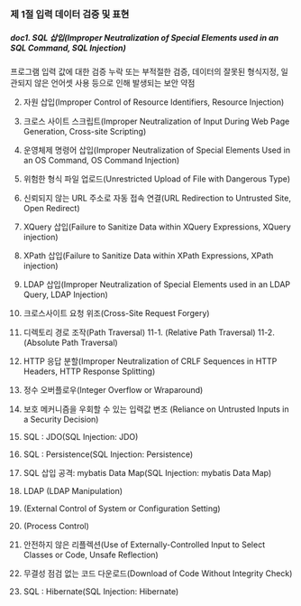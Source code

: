 ### 제 1절 입력 데이터 검증 및 표현


##### doc1. SQL 삽입(Improper Neutralization of Special Elements used in an SQL Command, SQL Injection) 
프로그램 입력 값에 대한 검증 누락 또는 부적절한 검증, 데이터의 잘못된 형식지정, 일관되지 않은 언어셋 사용 등으로 인해 발생되는 보안 약점



2. 자원 삽입(Improper Control of Resource Identifiers, Resource Injection) 

3. 크로스 사이트 스크립트(Improper Neutralization of Input During Web Page Generation, Cross-site Scripting) 

4. 운영체제 명령어 삽입(Improper Neutralization of Special Elements Used in an OS Command, OS Command Injection) 

5. 위험한 형식 파일 업로드(Unrestricted Upload of File with Dangerous Type) 

6. 신뢰되지 않는 URL 주소로 자동 접속 연결(URL Redirection to Untrusted Site, Open Redirect) 

7. XQuery 삽입(Failure to Sanitize Data within XQuery Expressions, XQuery injection) 

8. XPath 삽입(Failure to Sanitize Data within XPath Expressions, XPath injection)

9. LDAP 삽입(Improper Neutralization of Special Elements used in an LDAP Query, LDAP Injection) 

10. 크로스사이트 요청 위조(Cross-Site Request Forgery) 

11. 디렉토리 경로 조작(Path Traversal)
11-1. (Relative Path Traversal) 
11-2. (Absolute Path Traversal) 

12. HTTP 응답 분할(Improper Neutralization of CRLF Sequences in HTTP Headers, HTTP Response Splitting) 

13. 정수 오버플로우(Integer Overflow or Wraparound) 

14. 보호 메커니즘을 우회할 수 있는 입력값 변조 (Reliance on Untrusted Inputs in a Security Decision) 

15. SQL : JDO(SQL Injection: JDO) 

16. SQL : Persistence(SQL Injection: Persistence) 

17. SQL 삽입 공격: mybatis Data Map(SQL Injection: mybatis Data Map) 

18. LDAP (LDAP Manipulation)

19. (External Control of System or Configuration Setting) 

22. (Process Control) 

23. 안전하지 않은 리플렉션(Use of Externally-Controlled Input to Select Classes or Code, Unsafe Reflection) 

24. 무결성 점검 없는 코드 다운로드(Download of Code Without Integrity Check) 

25. SQL : Hibernate(SQL Injection: Hibernate) 